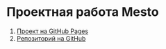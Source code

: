 # Проектная работа Mesto
1. [Проект на GitHub Pages](https://alexandralevk.github.io/mesto-project-ff/ "Перейти")
2. [Репозиторий на GitHub](https://github.com/AlexandraLevk/mesto-project-ff.git)
